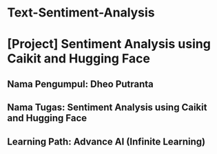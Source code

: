 # Text-Sentiment-Analysis
# [Project] Sentiment Analysis using Caikit and Hugging Face

## Nama Pengumpul: Dheo Putranta
## Nama Tugas: Sentiment Analysis using Caikit and Hugging Face
## Learning Path: Advance AI (Infinite Learning)
